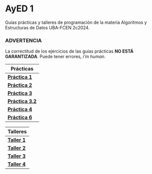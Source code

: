 # AyED 1
Guías prácticas y talleres de programación de la materia Algoritmos y Estructuras de Datos UBA-FCEN 2c2024.

### ADVERTENCIA
La correctitud de los ejercicios de las guías prácticas **NO ESTÁ GARANTIZADA**. Puede tener errores, *i'm human*.

| Prácticas                               |
|------------------------------------------|
| [**Práctica 1**](/practicas/guia-1/main.pdf)     |
| [**Práctica 2**](/practicas/guia-2/main.pdf)     |
| [**Práctica 3**](/practicas/guia-3/main.pdf)     |
| [**Práctica 3.2**](/practicas/guia-3-parte-2/main.pdf)     |
| [**Práctica 4**](/practicas/guia-4/main.pdf)     |
| [**Práctica 6**](/practicas/guia-6/main.pdf)     |

| Talleres                               |
|------------------------------------------|
| [**Taller 1**](/talleres/taller1)     |
| [**Taller 2**](/talleres/taller2)     |
| [**Taller 3**](/talleres/taller3)     |
| [**Taller 4**](/talleres/taller4)     |
